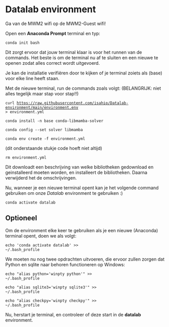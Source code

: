 # Datalab environment

Ga van de MWM2 wifi op de MWM2-Guest wifi!

Open een <b>Anaconda Prompt</b> terminal en typ:

<code>conda init bash</code>

Dit zorgt ervoor dat jouw terminal klaar is voor het runnen van de commands. Het beste is om de terminal nu af te sluiten en een nieuwe te openen zodat alles correct wordt uitgevoerd. 

Je kan de installatie verifiëren door te kijken of je terminal zoiets als (base) voor elke line heeft staan. 

Met de nieuwe terminal, run de commands zoals volgt: (BELANGRIJK: niet alles tegelijk maar stap voor stap!!)

<code>curl https://raw.githubusercontent.com/isahio/Datalab-environment/main/environment.env > environment.yml</code>

<code>conda install -n base conda-libmamba-solver</code>

<code>conda config --set solver libmamba</code>

<code>conda env create -f environment.yml</code>

(dit onderstaande stukje code hoeft niet altijd)

<code>rm environment.yml</code>

Dit downloadt een beschrijving van welke bibliotheken gedownload en geinstalleerd moeten worden, en installeert de bibliotheken. Daarna verwijderd het de omschrijvingen. 

Nu, wanneer je een nieuwe terminal opent kan je het volgende command gebruiken om onze <i>Datalab</i> environment te gebruiken :)

<code>conda activate datalab</code>


## Optioneel

Om de environment elke keer te gebruiken als je een nieuwe (Anaconda) terminal opent, doen we als volgt:

<code>echo 'conda activate datalab' >> ~/.bash_profile</code>

We moeten nu nog twee opdrachten uitvoeren, die ervoor zullen zorgen dat Python en sqlite naar behoren functioneren op Windows:

<code>echo "alias python='winpty python'" >> ~/.bash_profile</code>

<code>echo "alias sqlite3='winpty sqlite3'" >> ~/.bash_profile</code>

<code>echo "alias checkpy='winpty checkpy'" >> ~/.bash_profile</code>

Nu, herstart je terminal, en controleer of deze start in de <b>datalab</b> environment.
